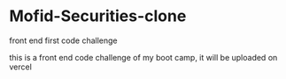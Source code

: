 # Mofid-Securities-clone

front end first code challenge

this is a front end code challenge of my boot camp, it will be uploaded on vercel
